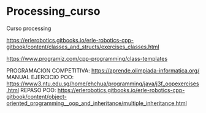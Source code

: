 # Processing_curso
Curso processing

https://erlerobotics.gitbooks.io/erle-robotics-cpp-gitbook/content/classes_and_structs/exercises_classes.html

https://www.programiz.com/cpp-programming/class-templates

PROGRAMACION COMPETITIVA: https://aprende.olimpiada-informatica.org/ MANUAL
EJERCICIO POO: https://www3.ntu.edu.sg/home/ehchua/programming/java/j3f_oopexercises.html
REPASO POO: https://erlerobotics.gitbooks.io/erle-robotics-cpp-gitbook/content/object-oriented_programming__oop_and_inheritance/multiple_inheritance.html



